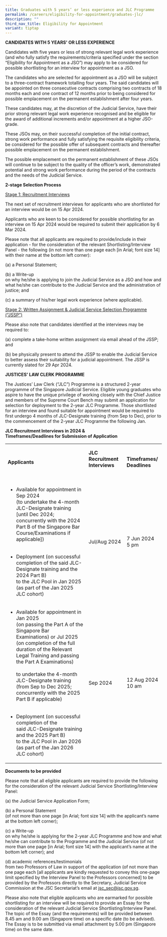 ```yaml
---
title: Graduates with 5 years’ or less experience and JLC Programme
permalink: /careers/eligibility-for-appointment/graduates-jlc/
description: ""
third_nav_title: Eligibility for Appointment
variant: tiptap
---
```

<p><strong>CANDIDATES WITH 5 YEARS' OR LESS EXPERIENCE</strong></p><p>Candidates with five years or less of strong relevant legal work experience (and who fully satisfy the requirements/criteria specified under the section “Eligibility for Appointment as a JSO”) may apply to be considered for possible shortlisting for an interview for appointment as a JSO.</p><p>The candidates who are selected for appointment as a JSO will be subject to a three-contract framework totalling four years. The said candidates will be appointed on three consecutive contracts comprising two contracts of 18 months each and one contract of 12 months prior to being considered for possible emplacement on the permanent establishment after four years.</p><p>These candidates may, at the discretion of the Judicial Service, have their prior strong relevant legal work experience recognised and be eligible for the award of additional increments and/or appointment at a higher JSO-grade.</p><p>These JSOs may, on their successful completion of the initial contract, strong work performance and fully satisfying the requisite eligibility criteria, be considered for the possible offer of subsequent contracts and thereafter possible emplacement on the permanent establishment.</p><p>The possible emplacement on the permanent establishment of these JSOs will continue to be subject to the quality of the officer’s work, demonstrated potential and strong work performance during the period of the contracts and the needs of the Judicial Service.</p><p></p><p><strong>2-stage Selection Process</strong></p><p><u>Stage 1: Recruitment Interviews</u></p><p>The next set of recruitment interviews for applicants who are shortlisted for an interview would be on 15 Apr 2024.</p><p>Applicants who are keen to be considered for possible shortlisting for an interview on 15 Apr 2024 would be required to submit their application by 6 Mar 2024.</p><p>Please note that all applicants are required to provide/include in their application - for the consideration of the relevant Shortlisting/Interview Panel - the following (in not more than one page each [in Arial; font size 14] with their name at the bottom left corner):</p><p>(a) a Personal Statement;</p><p>(b) a Write-up<br>on why he/she is applying to join the Judicial Service as a JSO and how and what he/she can contribute to the Judicial Service and the administration of justice; and</p><p>(c) a summary of his/her legal work experience (where applicable).</p><p><u>Stage 2: Written Assignment &amp; Judicial Service Selection Programme (“JSSP”)</u></p><p>Please also note that candidates identified at the interviews may be required to:</p><p>(a) complete a take-home written assignment via email ahead of the JSSP; and</p><p>(b) be physically present to attend the JSSP to enable the Judicial Service to better assess their suitability for a judicial appointment. The JSSP is currently slated for 29 Apr 2024.</p><p></p><p><strong>JUSTICES' LAW CLERK PROGRAMME</strong></p><p>The Justices’ Law Clerk (“JLC”) Programme is a structured 2-year programme of the Singapore Judicial Service. Eligible young graduates who aspire to have the unique privilege of working closely with the Chief Justice and members of the Supreme Court Bench may submit an application for selection for deployment to the 2-year JLC Programme. Those shortlisted for an interview and found suitable for appointment would be required to first undergo 4 months of JLC-Designate training (from Sep to Dec), prior to the commencement of the 2-year JLC Programme the following Jan.</p><p><strong>JLC Recruitment Interviews in 2024 &amp;<br>Timeframes/Deadlines for Submission of Application</strong></p><table><tbody><tr><td rowspan="1" colspan="1"><p><strong>Applicants</strong></p></td><td rowspan="1" colspan="1"><p><strong>JLC Recruitment Interviews<br><br></strong></p></td><td rowspan="1" colspan="1"><p><strong>Timeframes/<br>Deadlines</strong></p></td></tr><tr><td rowspan="1" colspan="1"><ul data-tight="true" class="tight"><li><p>Available for appointment in Sep 2024 <br>(to undertake the 4-month JLC-Designate training <br>[until Dec 2024; concurrently with the 2024 Part B of the Singapore Bar Course/Examinations if applicable])<br><br></p></li><li><p>Deployment (on successful completion of the said JLC-Designate training and the 2024 Part B) <br>to the JLC Pool in Jan 2025 <br>(as part of the Jan 2025 JLC cohort)</p></li></ul></td><td rowspan="1" colspan="1"><p>Jul/Aug 2024</p></td><td rowspan="1" colspan="1"><p>7 Jun 2024<br>5 pm</p></td></tr><tr><td rowspan="1" colspan="1"><ul data-tight="true" class="tight"><li><p>Available for appointment in Jan 2025 <br>(on passing the Part A of the Singapore Bar Examinations) or Jul 2025 <br>(on completion of the full duration of the Relevant Legal Training and passing the Part A Examinations) <br><br>to undertake the 4-month JLC-Designate training <br>(from Sep to Dec 2025; <br>concurrently with the 2025 Part B if applicable) <br><br></p></li><li><p>Deployment (on successful completion of the <br>said JLC-Designate training and the 2025 Part B) <br>to the JLC Pool in Jan 2026 <br>(as part of the Jan 2026 JLC cohort)</p></li></ul></td><td rowspan="1" colspan="1"><p>Sep 2024</p></td><td rowspan="1" colspan="1"><p>12 Aug 2024 10 am</p></td></tr></tbody></table><p><strong>Documents to be provided</strong></p><p>Please note that all eligible applicants are required to provide the following for the consideration of the relevant Judicial Service Shortlisting/Interview Panel:</p><p>(a) the Judicial Service Application Form;</p><p>(b) a Personal Statement<br>(of not more than one page [in Arial; font size 14] with the applicant’s name at the bottom left corner);</p><p>(c) a Write-up<br>on why he/she is applying for the 2-year JLC Programme and how and what he/she can contribute to the Programme and the Judicial Service (of not more than one page [in Arial; font size 14] with the applicant’s name at the bottom left corner); and</p><p>(d) academic references/testimonials<br>from two Professors of Law in support of the application (of not more than one page each [all applicants are kindly requested to convey this one-page limit specified by the Interview Panel to the Professors concerned] to be provided by the Professors directly to the Secretary, Judicial Service Commission at the JSC Secretariat’s email at&nbsp;<a href="mailto:jsc_sec@jsc.gov.sg" rel="noopener noreferrer nofollow" target="_blank"><u>jsc_sec@jsc.gov.sg</u></a>.</p><p>Please also note that eligible applicants who are earmarked for possible shortlisting for an interview will be required to provide an Essay for the consideration of the relevant Judicial Service Shortlisting/Interview Panel. The topic of the Essay (and the requirements) will be provided between 8.45 am and 9.00 am (Singapore time) on a specific date (to be advised). The Essay is to be submitted via email attachment by 5.00 pm (Singapore time) on the same date.</p>